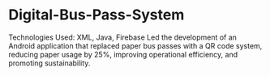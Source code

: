 # Digital-Bus-Pass-System
Technologies Used: XML, Java, Firebase 
Led the development of an Android application that replaced paper bus passes with a QR code system, reducing paper 
usage by 25%, improving operational efficiency, and promoting sustainability.
